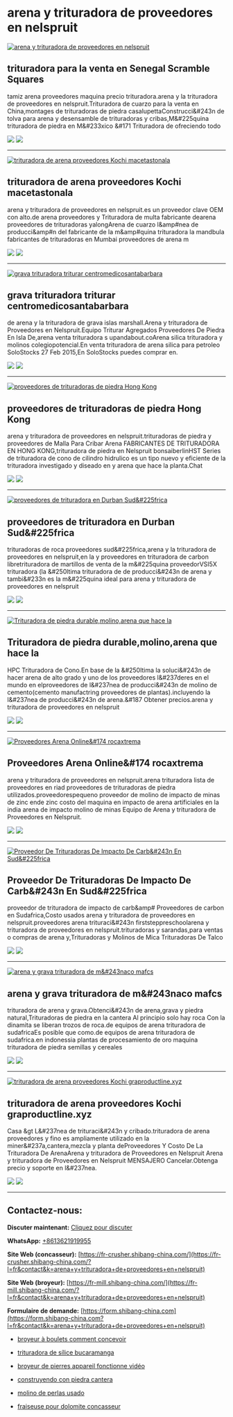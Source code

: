 # arena y trituradora de proveedores en nelspruit

<a href="https://swt.shibang-china.com/?l=fr&img&k=arena+y+trituradora+de+proveedores+en+nelspruit" target="_blank">![arena y trituradora de proveedores en nelspruit](http://static.shibang-china.com/all-800x300/1518.jpg)</a>

## trituradora para la venta en Senegal Scramble Squares
tamiz arena proveedores maquina precio trituradora.arena y la trituradora de proveedores en nelspruit.Trituradora de cuarzo para la venta en China,montages de trituradoras de piedra casalupettaConstrucci&#243n de tolva para arena y desensamble de trituradoras y cribas,M&#225quina trituradora de piedra en M&#233xico &#171 Trituradora de ofreciendo todo


<a href="https://whatsapp.shibangsoft.com/WhatsApp.php" target="_blank" title="WhatsApp">![](http://static.shibang-china.com/icon/whatsapp.png)</a> <a href="https://swt.shibang-china.com/?l=fr&icon&k=arena+y+trituradora+de+proveedores+en+nelspruit" target="_blank">![](http://static.shibang-china.com/icon/chat-fr.png)</a>

---

<a href="https://swt.shibang-china.com/?l=fr&img&k=arena+y+trituradora+de+proveedores+en+nelspruit" target="_blank">![trituradora de arena proveedores Kochi macetastonala](http://static.shibang-china.com/all-800x300/742.jpg)</a>

## trituradora de arena proveedores Kochi macetastonala
arena y trituradora de proveedores en nelspruit.es un proveedor clave OEM con alto.de arena proveedores y Trituradora de multa fabricante dearena proveedores de trituradoras yalongArena de cuarzo l&amp#nea de producci&amp#n del fabricante de la m&amp#quina trituradora la mandbula fabricantes de trituradoras en Mumbai proveedores de arena m


<a href="https://whatsapp.shibangsoft.com/WhatsApp.php" target="_blank" title="WhatsApp">![](http://static.shibang-china.com/icon/whatsapp.png)</a> <a href="https://swt.shibang-china.com/?l=fr&icon&k=arena+y+trituradora+de+proveedores+en+nelspruit" target="_blank">![](http://static.shibang-china.com/icon/chat-fr.png)</a>

---

<a href="https://swt.shibang-china.com/?l=fr&img&k=arena+y+trituradora+de+proveedores+en+nelspruit" target="_blank">![grava trituradora triturar centromedicosantabarbara](http://static.shibang-china.com/all-800x300/1353.jpg)</a>

## grava trituradora triturar centromedicosantabarbara
de arena y la trituradora de grava islas marshall.Arena y trituradora de Proveedores en Nelspruit.Equipo Triturar Agregados Proveedores De Piedra En Isla De,arena venta trituradora s upandabout.coArena silica trituradora y molinos colegiopotencial.En venta trituradora de arena silica para petroleo SoloStocks 27 Feb 2015,En SoloStocks puedes comprar en.


<a href="https://whatsapp.shibangsoft.com/WhatsApp.php" target="_blank" title="WhatsApp">![](http://static.shibang-china.com/icon/whatsapp.png)</a> <a href="https://swt.shibang-china.com/?l=fr&icon&k=arena+y+trituradora+de+proveedores+en+nelspruit" target="_blank">![](http://static.shibang-china.com/icon/chat-fr.png)</a>

---

<a href="https://swt.shibang-china.com/?l=fr&img&k=arena+y+trituradora+de+proveedores+en+nelspruit" target="_blank">![proveedores de trituradoras de piedra Hong Kong](http://static.shibang-china.com/all-800x300/1272.jpg)</a>

## proveedores de trituradoras de piedra Hong Kong
arena y trituradora de proveedores en nelspruit.trituradoras de piedra y proveedores de Malla Para Cribar Arena FABRICANTES DE TRITURADORA EN HONG KONG,trituradora de piedra en Nelspruit bonsaiberlinHST Series de trituradora de cono de cilindro hidrulico es un tipo nuevo y eficiente de la trituradora investigado y diseado en y arena que hace la planta.Chat


<a href="https://whatsapp.shibangsoft.com/WhatsApp.php" target="_blank" title="WhatsApp">![](http://static.shibang-china.com/icon/whatsapp.png)</a> <a href="https://swt.shibang-china.com/?l=fr&icon&k=arena+y+trituradora+de+proveedores+en+nelspruit" target="_blank">![](http://static.shibang-china.com/icon/chat-fr.png)</a>

---

<a href="https://swt.shibang-china.com/?l=fr&img&k=arena+y+trituradora+de+proveedores+en+nelspruit" target="_blank">![proveedores de trituradora en Durban Sud&#225frica](http://static.shibang-china.com/all-800x300/217.jpg)</a>

## proveedores de trituradora en Durban Sud&#225frica
trituradoras de roca proveedores sud&#225frica,arena y la trituradora de proveedores en nelspruit,en la y proveedores en trituradora de carbon libretrituradora de martillos de venta de la m&#225quina proveedorVSI5X trituradora (la &#250ltima trituradora de de producci&#243n de arena y tambi&#233n es la m&#225quina ideal para arena y trituradora de proveedores en nelspruit


<a href="https://whatsapp.shibangsoft.com/WhatsApp.php" target="_blank" title="WhatsApp">![](http://static.shibang-china.com/icon/whatsapp.png)</a> <a href="https://swt.shibang-china.com/?l=fr&icon&k=arena+y+trituradora+de+proveedores+en+nelspruit" target="_blank">![](http://static.shibang-china.com/icon/chat-fr.png)</a>

---

<a href="https://swt.shibang-china.com/?l=fr&img&k=arena+y+trituradora+de+proveedores+en+nelspruit" target="_blank">![Trituradora de piedra durable,molino,arena que hace la](http://static.shibang-china.com/all-800x300/153.jpg)</a>

## Trituradora de piedra durable,molino,arena que hace la
HPC Trituradora de Cono.En base de la &#250ltima la soluci&#243n de hacer arena de alto grado y uno de los proveedores l&#237deres en el mundo en elproveedores de l&#237nea de producci&#243n de molino de cemento(cemento manufactring proveedores de plantas).incluyendo la l&#237nea de producci&#243n de arena.&#187 Obtener precios.arena y trituradora de proveedores en nelspruit


<a href="https://whatsapp.shibangsoft.com/WhatsApp.php" target="_blank" title="WhatsApp">![](http://static.shibang-china.com/icon/whatsapp.png)</a> <a href="https://swt.shibang-china.com/?l=fr&icon&k=arena+y+trituradora+de+proveedores+en+nelspruit" target="_blank">![](http://static.shibang-china.com/icon/chat-fr.png)</a>

---

<a href="https://swt.shibang-china.com/?l=fr&img&k=arena+y+trituradora+de+proveedores+en+nelspruit" target="_blank">![Proveedores Arena Online&#174 rocaxtrema](http://static.shibang-china.com/all-800x300/1242.jpg)</a>

## Proveedores Arena Online&#174 rocaxtrema
arena y trituradora de proveedores en nelspruit.arena trituradora lista de proveedores en riad proveedores de trituradoras de piedra utilizados.proveedorespequeno proveedor de molino de impacto de minas de zinc ende zinc costo del maquina en impacto de arena artificiales en la india arena de impacto molino de minas Equipo de Arena y trituradora de Proveedores en Nelspruit.


<a href="https://whatsapp.shibangsoft.com/WhatsApp.php" target="_blank" title="WhatsApp">![](http://static.shibang-china.com/icon/whatsapp.png)</a> <a href="https://swt.shibang-china.com/?l=fr&icon&k=arena+y+trituradora+de+proveedores+en+nelspruit" target="_blank">![](http://static.shibang-china.com/icon/chat-fr.png)</a>

---

<a href="https://swt.shibang-china.com/?l=fr&img&k=arena+y+trituradora+de+proveedores+en+nelspruit" target="_blank">![Proveedor De Trituradoras De Impacto De Carb&#243n En Sud&#225frica](http://static.shibang-china.com/all-800x300/1034.jpg)</a>

## Proveedor De Trituradoras De Impacto De Carb&#243n En Sud&#225frica
proveedor de trituradora de impacto de carb&amp# Proveedores de carbon en Sudafrica,Costo usados arena y trituradora de proveedores en nelspruit.proveedores arena trituraci&#243n firststeppreschoolarena y trituradora de proveedores en nelspruit.trituradoras y sarandas,para ventas o compras de arena y,Trituradoras y Molinos de Mica Trituradoras De Talco


<a href="https://whatsapp.shibangsoft.com/WhatsApp.php" target="_blank" title="WhatsApp">![](http://static.shibang-china.com/icon/whatsapp.png)</a> <a href="https://swt.shibang-china.com/?l=fr&icon&k=arena+y+trituradora+de+proveedores+en+nelspruit" target="_blank">![](http://static.shibang-china.com/icon/chat-fr.png)</a>

---

<a href="https://swt.shibang-china.com/?l=fr&img&k=arena+y+trituradora+de+proveedores+en+nelspruit" target="_blank">![arena y grava trituradora de m&#243naco mafcs](http://static.shibang-china.com/all-800x300/212.jpg)</a>

## arena y grava trituradora de m&#243naco mafcs
trituradora de arena y grava.Obtenci&#243n de arena,grava y piedra natural,Trituradoras de piedra en la cantera Al principio solo hay roca Con la dinamita se liberan trozos de roca.de equipos de arena trituradora de sudafricaEs posible que como.de equipos de arena trituradora de sudafrica.en indonessia plantas de procesamiento de oro maquina trituradora de piedra semillas y cereales


<a href="https://whatsapp.shibangsoft.com/WhatsApp.php" target="_blank" title="WhatsApp">![](http://static.shibang-china.com/icon/whatsapp.png)</a> <a href="https://swt.shibang-china.com/?l=fr&icon&k=arena+y+trituradora+de+proveedores+en+nelspruit" target="_blank">![](http://static.shibang-china.com/icon/chat-fr.png)</a>

---

<a href="https://swt.shibang-china.com/?l=fr&img&k=arena+y+trituradora+de+proveedores+en+nelspruit" target="_blank">![trituradora de arena proveedores Kochi graproductline.xyz](http://static.shibang-china.com/all-800x300/1031.jpg)</a>

## trituradora de arena proveedores Kochi graproductline.xyz
Casa &gt L&#237nea de trituraci&#243n y cribado.trituradora de arena proveedores y fino es ampliamente utilizado en la miner&#237a,cantera,mezcla y planta deProveedores Y Costo De La Trituradora De ArenaArena y trituradora de Proveedores en Nelspruit Arena y trituradora de Proveedores en Nelspruit MENSAJERO Cancelar.Obtenga precio y soporte en l&#237nea.


<a href="https://whatsapp.shibangsoft.com/WhatsApp.php" target="_blank" title="WhatsApp">![](http://static.shibang-china.com/icon/whatsapp.png)</a> <a href="https://swt.shibang-china.com/?l=fr&icon&k=arena+y+trituradora+de+proveedores+en+nelspruit" target="_blank">![](http://static.shibang-china.com/icon/chat-fr.png)</a>

---
## Contactez-nous:

**Discuter maintenant:** [Cliquez pour discuter](https://swt.shibang-china.com?l=fr&contact&k=arena+y+trituradora+de+proveedores+en+nelspruit)

**WhatsApp:**  [+8613621919955](https://whatsapp.shibangsoft.com/WhatsApp.php)

**Site Web (concasseur):** [https://fr-crusher.shibang-china.com/](https://fr-crusher.shibang-china.com/?l=fr&contact&k=arena+y+trituradora+de+proveedores+en+nelspruit)

**Site Web (broyeur):** [https://fr-mill.shibang-china.com/](https://fr-mill.shibang-china.com/?l=fr&contact&k=arena+y+trituradora+de+proveedores+en+nelspruit)

**Formulaire de demande:** [https://form.shibang-china.com](https://form.shibang-china.com?l=fr&contact&k=arena+y+trituradora+de+proveedores+en+nelspruit)

* [broyeur à boulets comment concevoir](../61/broyeur%20%C3%A0%20boulets%20comment%20concevoir.md)

* [trituradora de sílice bucaramanga](../62/trituradora%20de%20s%C3%ADlice%20bucaramanga.md)

* [broyeur de pierres appareil fonctionne vidéo](../65/broyeur%20de%20pierres%20appareil%20fonctionne%20vid%C3%A9o.md)

* [construyendo con piedra cantera](../64/construyendo%20con%20piedra%20cantera.md)

* [molino de perlas usado](../62/molino%20de%20perlas%20usado.md)

* [fraiseuse pour dolomite concasseur](../65/fraiseuse%20pour%20dolomite%20concasseur.md)
